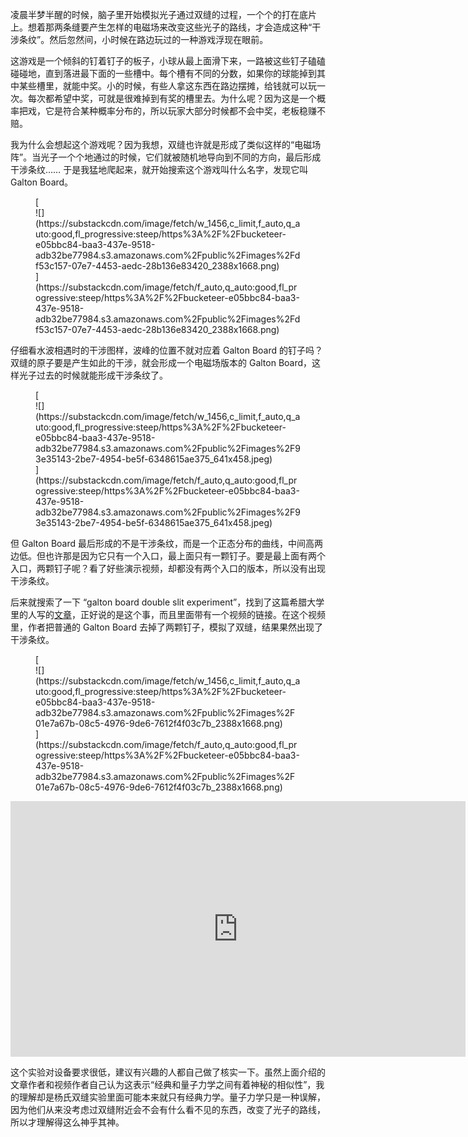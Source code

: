 凌晨半梦半醒的时候，脑子里开始模拟光子通过双缝的过程，一个个的打在底片上。想着那两条缝要产生怎样的电磁场来改变这些光子的路线，才会造成这种“干涉条纹”。然后忽然间，小时候在路边玩过的一种游戏浮现在眼前。

这游戏是一个倾斜的钉着钉子的板子，小球从最上面滑下来，一路被这些钉子磕磕碰碰地，直到落进最下面的一些槽中。每个槽有不同的分数，如果你的球能掉到其中某些槽里，就能中奖。小的时候，有些人拿这东西在路边摆摊，给钱就可以玩一次。每次都希望中奖，可就是很难掉到有奖的槽里去。为什么呢？因为这是一个概率把戏，它是符合某种概率分布的，所以玩家大部分时候都不会中奖，老板稳赚不赔。

我为什么会想起这个游戏呢？因为我想，双缝也许就是形成了类似这样的“电磁场阵”。当光子一个个地通过的时候，它们就被随机地导向到不同的方向，最后形成干涉条纹…… 于是我猛地爬起来，就开始搜索这个游戏叫什么名字，发现它叫 Galton Board。

<div class="captioned-image-container">

<figure> [<div class="image2-inset"><picture><source type="image/webp" srcset="https://substackcdn.com/image/fetch/w_424,c_limit,f_webp,q_auto:good,fl_progressive:steep/https%3A%2F%2Fbucketeer-e05bbc84-baa3-437e-9518-adb32be77984.s3.amazonaws.com%2Fpublic%2Fimages%2Fdf53c157-07e7-4453-aedc-28b136e83420_2388x1668.png 424w, https://substackcdn.com/image/fetch/w_848,c_limit,f_webp,q_auto:good,fl_progressive:steep/https%3A%2F%2Fbucketeer-e05bbc84-baa3-437e-9518-adb32be77984.s3.amazonaws.com%2Fpublic%2Fimages%2Fdf53c157-07e7-4453-aedc-28b136e83420_2388x1668.png 848w, https://substackcdn.com/image/fetch/w_1272,c_limit,f_webp,q_auto:good,fl_progressive:steep/https%3A%2F%2Fbucketeer-e05bbc84-baa3-437e-9518-adb32be77984.s3.amazonaws.com%2Fpublic%2Fimages%2Fdf53c157-07e7-4453-aedc-28b136e83420_2388x1668.png 1272w, https://substackcdn.com/image/fetch/w_1456,c_limit,f_webp,q_auto:good,fl_progressive:steep/https%3A%2F%2Fbucketeer-e05bbc84-baa3-437e-9518-adb32be77984.s3.amazonaws.com%2Fpublic%2Fimages%2Fdf53c157-07e7-4453-aedc-28b136e83420_2388x1668.png 1456w" sizes="100vw">![](https://substackcdn.com/image/fetch/w_1456,c_limit,f_auto,q_auto:good,fl_progressive:steep/https%3A%2F%2Fbucketeer-e05bbc84-baa3-437e-9518-adb32be77984.s3.amazonaws.com%2Fpublic%2Fimages%2Fdf53c157-07e7-4453-aedc-28b136e83420_2388x1668.png)</picture></div>](https://substackcdn.com/image/fetch/f_auto,q_auto:good,fl_progressive:steep/https%3A%2F%2Fbucketeer-e05bbc84-baa3-437e-9518-adb32be77984.s3.amazonaws.com%2Fpublic%2Fimages%2Fdf53c157-07e7-4453-aedc-28b136e83420_2388x1668.png) </figure>

</div>

仔细看水波相遇时的干涉图样，波峰的位置不就对应着 Galton Board 的钉子吗？双缝的原子要是产生如此的干涉，就会形成一个电磁场版本的 Galton Board，这样光子过去的时候就能形成干涉条纹了。

<div class="captioned-image-container">

<figure> [<div class="image2-inset"><picture><source type="image/webp" srcset="https://substackcdn.com/image/fetch/w_424,c_limit,f_webp,q_auto:good,fl_progressive:steep/https%3A%2F%2Fbucketeer-e05bbc84-baa3-437e-9518-adb32be77984.s3.amazonaws.com%2Fpublic%2Fimages%2F93e35143-2be7-4954-be5f-6348615ae375_641x458.jpeg 424w, https://substackcdn.com/image/fetch/w_848,c_limit,f_webp,q_auto:good,fl_progressive:steep/https%3A%2F%2Fbucketeer-e05bbc84-baa3-437e-9518-adb32be77984.s3.amazonaws.com%2Fpublic%2Fimages%2F93e35143-2be7-4954-be5f-6348615ae375_641x458.jpeg 848w, https://substackcdn.com/image/fetch/w_1272,c_limit,f_webp,q_auto:good,fl_progressive:steep/https%3A%2F%2Fbucketeer-e05bbc84-baa3-437e-9518-adb32be77984.s3.amazonaws.com%2Fpublic%2Fimages%2F93e35143-2be7-4954-be5f-6348615ae375_641x458.jpeg 1272w, https://substackcdn.com/image/fetch/w_1456,c_limit,f_webp,q_auto:good,fl_progressive:steep/https%3A%2F%2Fbucketeer-e05bbc84-baa3-437e-9518-adb32be77984.s3.amazonaws.com%2Fpublic%2Fimages%2F93e35143-2be7-4954-be5f-6348615ae375_641x458.jpeg 1456w" sizes="100vw">![](https://substackcdn.com/image/fetch/w_1456,c_limit,f_auto,q_auto:good,fl_progressive:steep/https%3A%2F%2Fbucketeer-e05bbc84-baa3-437e-9518-adb32be77984.s3.amazonaws.com%2Fpublic%2Fimages%2F93e35143-2be7-4954-be5f-6348615ae375_641x458.jpeg)</picture></div>](https://substackcdn.com/image/fetch/f_auto,q_auto:good,fl_progressive:steep/https%3A%2F%2Fbucketeer-e05bbc84-baa3-437e-9518-adb32be77984.s3.amazonaws.com%2Fpublic%2Fimages%2F93e35143-2be7-4954-be5f-6348615ae375_641x458.jpeg) </figure>

</div>

但 Galton Board 最后形成的不是干涉条纹，而是一个正态分布的曲线，中间高两边低。但也许那是因为它只有一个入口，最上面只有一颗钉子。要是最上面有两个入口，两颗钉子呢？看了好些演示视频，却都没有两个入口的版本，所以没有出现干涉条纹。

<span>后来就搜索了一下 “galton board double slit experiment”，找到了这篇希腊大学里的人写的</span>[文章](https://www.researchgate.net/profile/Emmanouil-Markoulakis/publication/360137884_Galton_Board_Double_Slit_Experiment/links/6265a6febca601538b6525eb/Galton-Board-Double-Slit-Experiment.pdf?origin=publication_detail)<span>，正好说的是这个事，而且里面带有一个视频的链接。在这个视频里，作者把普通的 Galton Board 去掉了两颗钉子，模拟了双缝，结果果然出现了干涉条纹。</span>

<div class="captioned-image-container">

<figure> [<div class="image2-inset"><picture><source type="image/webp" srcset="https://substackcdn.com/image/fetch/w_424,c_limit,f_webp,q_auto:good,fl_progressive:steep/https%3A%2F%2Fbucketeer-e05bbc84-baa3-437e-9518-adb32be77984.s3.amazonaws.com%2Fpublic%2Fimages%2F01e7a67b-08c5-4976-9de6-7612f4f03c7b_2388x1668.png 424w, https://substackcdn.com/image/fetch/w_848,c_limit,f_webp,q_auto:good,fl_progressive:steep/https%3A%2F%2Fbucketeer-e05bbc84-baa3-437e-9518-adb32be77984.s3.amazonaws.com%2Fpublic%2Fimages%2F01e7a67b-08c5-4976-9de6-7612f4f03c7b_2388x1668.png 848w, https://substackcdn.com/image/fetch/w_1272,c_limit,f_webp,q_auto:good,fl_progressive:steep/https%3A%2F%2Fbucketeer-e05bbc84-baa3-437e-9518-adb32be77984.s3.amazonaws.com%2Fpublic%2Fimages%2F01e7a67b-08c5-4976-9de6-7612f4f03c7b_2388x1668.png 1272w, https://substackcdn.com/image/fetch/w_1456,c_limit,f_webp,q_auto:good,fl_progressive:steep/https%3A%2F%2Fbucketeer-e05bbc84-baa3-437e-9518-adb32be77984.s3.amazonaws.com%2Fpublic%2Fimages%2F01e7a67b-08c5-4976-9de6-7612f4f03c7b_2388x1668.png 1456w" sizes="100vw">![](https://substackcdn.com/image/fetch/w_1456,c_limit,f_auto,q_auto:good,fl_progressive:steep/https%3A%2F%2Fbucketeer-e05bbc84-baa3-437e-9518-adb32be77984.s3.amazonaws.com%2Fpublic%2Fimages%2F01e7a67b-08c5-4976-9de6-7612f4f03c7b_2388x1668.png)</picture></div>](https://substackcdn.com/image/fetch/f_auto,q_auto:good,fl_progressive:steep/https%3A%2F%2Fbucketeer-e05bbc84-baa3-437e-9518-adb32be77984.s3.amazonaws.com%2Fpublic%2Fimages%2F01e7a67b-08c5-4976-9de6-7612f4f03c7b_2388x1668.png) </figure>

</div>

<div id="youtube2-l-E70sq0D00" class="youtube-wrap" data-attrs="{&quot;videoId&quot;:&quot;l-E70sq0D00&quot;,&quot;startTime&quot;:null,&quot;endTime&quot;:null}">

<div class="youtube-inner"><iframe src="https://www.youtube-nocookie.com/embed/l-E70sq0D00?rel=0&amp;autoplay=0&amp;showinfo=0&amp;enablejsapi=0" frameborder="0" loading="lazy" gesture="media" allow="autoplay; fullscreen" allowautoplay="true" allowfullscreen="true" width="728" height="409"></iframe></div>

</div>

这个实验对设备要求很低，建议有兴趣的人都自己做了核实一下。虽然上面介绍的文章作者和视频作者自己认为这表示“经典和量子力学之间有着神秘的相似性”，我的理解却是杨氏双缝实验里面可能本来就只有经典力学。量子力学只是一种误解，因为他们从来没考虑过双缝附近会不会有什么看不见的东西，改变了光子的路线，所以才理解得这么神乎其神。
